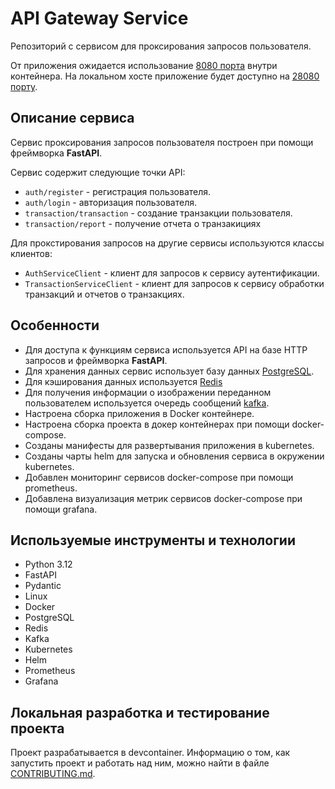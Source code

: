 # API Gateway Service

Репозиторий с сервисом для проксирования запросов пользователя.

От приложения ожидается использование [8080 порта](./.devcontainer/docker-compose.yml#L12) внутри контейнера.
На локальном хосте приложение будет доступно на [28080 порту](./.devcontainer/docker-compose.yml#L12).


## Описание сервиса

Сервис проксирования запросов пользователя построен при помощи фреймворка **FastAPI**.

Сервис содержит следующие точки API:

- `auth/register` - регистрация пользователя.
- `auth/login` - авторизация пользователя.
- `transaction/transaction` - создание транзакции пользователя.
- `transaction/report` - получение отчета о транзакициях

Для прокстирования запросов на другие сервисы используются классы клиентов:

- `AuthServiceClient` - клиент для запросов к сервису аутентификации.
- `TransactionServiceClient` - клиент для запросов к сервису обработки транзакций и отчетов о транзакциях.

## Особенности

- Для доступа к функциям сервиса используется API на базе HTTP запросов и фреймворка **FastAPI**.
- Для хранения данных сервис использует базу данных [PostgreSQL](https://www.postgresql.org/).
- Для кэширования данных используется [Redis](https://redis.io/)
- Для получения информации о изображении переданном пользователем используется очередь сообщений [kafka](https://kafka.apache.org/).
- Настроена сборка приложения в Docker контейнере.
- Настроена сборка проекта в докер контейнерах при помощи docker-compose.
- Созданы манифесты для развертывания приложения в kubernetes.
- Созданы чарты helm для запуска и обновления сервиса в окружении kubernetes.
- Добавлен мониторинг сервисов docker-compose при помощи prometheus.
- Добавлена визуализация метрик сервисов docker-compose при помощи grafana.

## Используемые инструменты и технологии

- Python 3.12
- FastAPI
- Pydantic
- Linux
- Docker
- PostgreSQL
- Redis
- Kafka
- Kubernetes
- Helm
- Prometheus
- Grafana

## Локальная разработка и тестирование проекта

Проект разрабатывается в devcontainer. Информацию о том, как запустить проект и работать над ним, можно найти в файле [CONTRIBUTING.md](./CONTRIBUTING.md).
